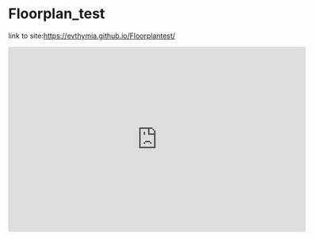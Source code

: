 # Floorplan_test
link to site:https://evthymia.github.io/Floorplantest/

<iframe title="PW G01" width="600" height="373.5" src="https://app.powerbi.com/view?r=eyJrIjoiMzQwNDA2ZjItODVlZC00MjI4LWIzYTItZDljOWRiNDdiMGVlIiwidCI6ImYyMTU2NzljLWQ2ZGItNGFiZi05NmNlLTM5NWZmN2MyOTZiMCIsImMiOjh9" frameborder="0" allowFullScreen="true"></iframe>
